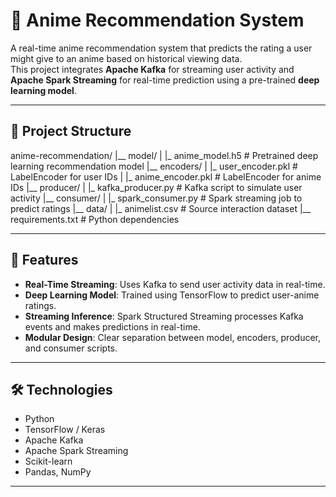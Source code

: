 # 🎯 Anime Recommendation System

A real-time anime recommendation system that predicts the rating a user might give to an anime based on historical viewing data.  
This project integrates **Apache Kafka** for streaming user activity and **Apache Spark Streaming** for real-time prediction using a pre-trained **deep learning model**.

---

## 📂 Project Structure

anime-recommendation/
|__ model/
|   |_ anime_model.h5  # Pretrained deep learning recommendation model
|__ encoders/
|   |_ user_encoder.pkl  # LabelEncoder for user IDs
|   |_ anime_encoder.pkl  # LabelEncoder for anime IDs
|__ producer/
|   |_ kafka_producer.py  # Kafka script to simulate user activity
|__ consumer/
|   |_ spark_consumer.py  # Spark streaming job to predict ratings
|__ data/
|   |_ animelist.csv  # Source interaction dataset
|__ requirements.txt  # Python dependencies


---

## 🚀 Features
- **Real-Time Streaming**: Uses Kafka to send user activity data in real-time.
- **Deep Learning Model**: Trained using TensorFlow to predict user-anime ratings.
- **Streaming Inference**: Spark Structured Streaming processes Kafka events and makes predictions in real-time.
- **Modular Design**: Clear separation between model, encoders, producer, and consumer scripts.

---

## 🛠 Technologies
- Python
- TensorFlow / Keras
- Apache Kafka
- Apache Spark Streaming
- Scikit-learn
- Pandas, NumPy

---

